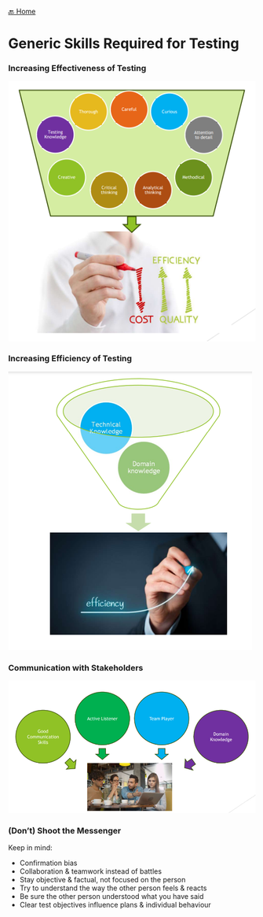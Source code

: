 [🔙 Home](../home.md)



# Generic Skills Required for Testing

### Increasing Effectiveness of Testing
![image10.png](assets/image10.png)

### Increasing Efficiency of Testing
![image11.png](assets/image11.png)

### Communication with Stakeholders
![image12.png](assets/image12.png)

### (Don’t) Shoot the Messenger
Keep in mind:
* Confirmation bias
* Collaboration & teamwork instead of battles
* Stay objective & factual, not focused on the person
* Try to understand the way the other person feels & reacts
* Be sure the other person understood what you have said
* Clear test objectives influence plans & individual behaviour